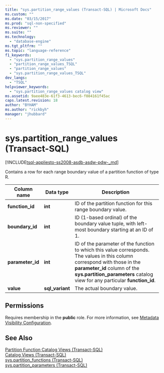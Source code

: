 ```yaml
---
title: "sys.partition_range_values (Transact-SQL) | Microsoft Docs"
ms.custom: ""
ms.date: "03/15/2017"
ms.prod: "sql-non-specified"
ms.reviewer: ""
ms.suite: ""
ms.technology: 
  - "database-engine"
ms.tgt_pltfrm: ""
ms.topic: "language-reference"
f1_keywords: 
  - "sys.partition_range_values"
  - "partition_range_values_TSQL"
  - "partition_range_values"
  - "sys.partition_range_values_TSQL"
dev_langs: 
  - "TSQL"
helpviewer_keywords: 
  - "sys.partition_range_values catalog view"
ms.assetid: 9aee483e-61f3-4613-bec6-f084161f45ac
caps.latest.revision: 18
author: "BYHAM"
ms.author: "rickbyh"
manager: "jhubbard"
---
```

# sys.partition_range_values (Transact-SQL)
[!INCLUDE[tsql-appliesto-ss2008-asdb-asdw-pdw-_md](../../includes/tsql-appliesto-ss2008-asdb-asdw-pdw-md.md)]

  Contains a row for each range boundary value of a partition function of type R.  
  
|Column name|Data type|Description|  
|-----------------|---------------|-----------------|  
|**function_id**|**int**|ID of the partition function for this range boundary value.|  
|**boundary_id**|**int**|ID (1-based ordinal) of the boundary value tuple, with left-most boundary starting at an ID of 1.|  
|**parameter_id**|**int**|ID of the parameter of the function to which this value corresponds. The values in this column correspond with those in the **parameter_id** column of the **sys.partition_parameters** catalog view for any particular **function_id**.|  
|**value**|**sql_variant**|The actual boundary value.|  
  
## Permissions  
 Requires membership in the **public** role. For more information, see [Metadata Visibility Configuration](../../relational-databases/security/metadata-visibility-configuration.md).  
  
## See Also  
 [Partition Function Catalog Views &#40;Transact-SQL&#41;](../../relational-databases/system-catalog-views/partition-function-catalog-views-transact-sql.md)   
 [Catalog Views &#40;Transact-SQL&#41;](../../relational-databases/system-catalog-views/catalog-views-transact-sql.md)   
 [sys.partition_functions &#40;Transact-SQL&#41;](../../relational-databases/system-catalog-views/sys-partition-functions-transact-sql.md)   
 [sys.partition_parameters &#40;Transact-SQL&#41;](../../relational-databases/system-catalog-views/sys-partition-parameters-transact-sql.md)  
  
  